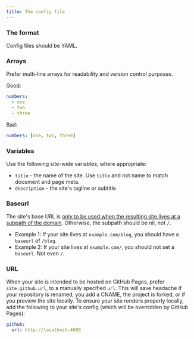```yaml
---
title: The config file
---
```


### The format

Config files should be YAML.

### Arrays

Prefer multi-line arrays for readability and version control purposes.

Good:

```yml
numbers:
  - one
  - two
  - three
```

Bad:

```yml
numbers: [one, two, three]
```

### Variables

Use the following site-wide variables, where appropriate:

* `title` - the name of the site. Use `title` and not name to match document and page meta.
* `description` - the site's tagline or subtitle

### Baseurl

The site's base URL is [only to be used when the resulting site lives at a subpath of the domain](https://byparker.com/blog/2014/clearing-up-confusion-around-baseurl/). Otherwise, the subpath should be nil, not `/`.

* Example 1: If your site lives at `example.com/blog`, you should have a `baseurl` of `/blog`.
* Example 2: If your site lives at `example.com/`, you should not set a `baseurl`. Not even `/`.

### URL

When your site is intended to be hosted on GitHub Pages, prefer `site.github.url`, to a manually specified `url`. This will save headache if your repository is renamed, you add a CNAME, the project is forked, or if you preview the site locally. To ensure your site renders properly locally, add the following to your site's config (which will be overridden by GitHub Pages):

```yml
github:
  url: http://localhost:4000
```

